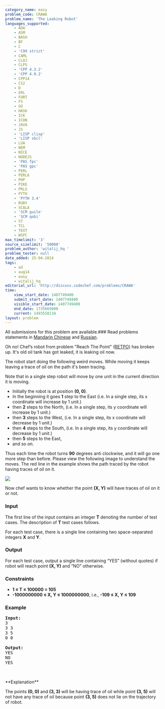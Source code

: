 ```yaml
---
category_name: easy
problem_code: CRAWA
problem_name: 'The Leaking Robot'
languages_supported:
    - ADA
    - ASM
    - BASH
    - BF
    - C
    - 'C99 strict'
    - CAML
    - CLOJ
    - CLPS
    - 'CPP 4.3.2'
    - 'CPP 4.9.2'
    - CPP14
    - CS2
    - D
    - ERL
    - FORT
    - FS
    - GO
    - HASK
    - ICK
    - ICON
    - JAVA
    - JS
    - 'LISP clisp'
    - 'LISP sbcl'
    - LUA
    - NEM
    - NICE
    - NODEJS
    - 'PAS fpc'
    - 'PAS gpc'
    - PERL
    - PERL6
    - PHP
    - PIKE
    - PRLG
    - PYTH
    - 'PYTH 3.4'
    - RUBY
    - SCALA
    - 'SCM guile'
    - 'SCM qobi'
    - ST
    - TCL
    - TEXT
    - WSPC
max_timelimit: '3'
source_sizelimit: '50000'
problem_author: 'witalij_hq '
problem_tester: null
date_added: 25-04-2014
tags:
    - ad
    - aug14
    - easy
    - witalij_hq
editorial_url: 'http://discuss.codechef.com/problems/CRAWA'
time:
    view_start_date: 1407749400
    submit_start_date: 1407749400
    visible_start_date: 1407749400
    end_date: 1735669800
    current: 1493558134
layout: problem
---
```

All submissions for this problem are available.###  Read problems statements in [Mandarin Chinese](http://www.codechef.com/download/translated/AUG14/mandarin/CRAWA.pdf) and [Russian](http://www.codechef.com/download/translated/AUG14/russian/CRAWA.pdf).

Oh no! Chef’s robot from problem "Reach The Point" ([RETPO](http://www.codechef.com/JULY14/problems/RETPO)) has broken up.
It's old oil tank has got leaked, it is leaking oil now.

The robot start doing the following weird moves. While moving it keeps leaving a trace of oil on the path it's been tracing.

Note that in a single step robot will move by one unit in the current direction it is moving.

- Initially the robot is at position **(0, 0)**.
- In the beginning it goes **1** step to the East (i.e. In a single step, its x coordinate will increase by 1 unit.)
- then **2** steps to the North, (i.e. In a single step, its y coordinate will increase by 1 unit.)
- then **3** steps to the West, (i.e. In a single step, its x coordinate will decrease by 1 unit.)
- then **4** steps to the South, (i.e. In a single step, its y coordinate will decrease by 1 unit.)
- then **5** steps to the East,
- and so on.

Thus each time the robot turns **90** degrees anti clockwise, and it will go one more step than before. Please view the following image to
understand the moves. The red line in the example shows the path traced by the robot having traces of oil on it.

![](/download/extimages/710d177e399e290360c2909ce910794f.jpg)

Now chef wants to know whether the point **(X, Y)** will have traces of oil on it or not.

### Input

The first line of the input contains an integer **T** denoting the number of test cases. The description of **T** test cases follows.

For each test case, there is a single line containing two space-separated integers **X** and **Y**.

### Output

For each test case, output a single line containing “YES” (without quotes) if robot will reach point **(X, Y)** and “NO” otherwise.

### Constraints

- **1 ≤ T ≤ 100000 = 105**
- **-1000000000 ≤ X, Y ≤ 1000000000**, i.e., **-109 ≤ X, Y ≤ 109**

### Example

<pre><b>Input:</b>
3
3 3
3 5
0 0

<b>Output:</b>
YES
NO
YES


</pre> **Explanation**
The points **(0, 0)** and **(3, 3)** will be having trace of oil while point **(3, 5)** will not have any trace of oil because point **(3, 5)** does not lie on the trajectory of robot.
